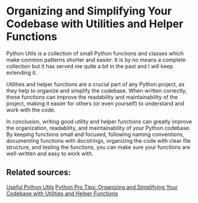 # Organizing and Simplifying Your Codebase with Utilities and Helper Functions

Python Utils is a collection of small Python functions and classes which make
common patterns shorter and easier. It is by no means a complete collection
but it has served me quite a bit in the past and I will keep extending it.

Utilities and helper functions are a crucial part of any Python project,
as they help to organize and simplify the codebase. When written correctly,
these functions can improve the readability and maintainability of the project,
making it easier for others (or even yourself) to understand and work with the
code.

In conclusion, writing good utility and helper functions can greatly improve the
organization, readability, and maintainability of your Python codebase. By keeping
functions small and focused, following naming conventions, documenting functions
with docstrings, organizing the code with clear file structure, and testing the
functions, you can make sure your functions are well-written and easy to work with.

## Related sources:

[Useful Python Utils](https://python-utils.readthedocs.io/en/latest/usage.html)
[Python Pro Tips: Organizing and Simplifying Your Codebase with Utilities and Helper Functions](https://medium.com/@ryk.kiel/python-pro-tips-organizing-and-simplifying-your-codebase-with-utilities-and-helper-functions-6a344d6a1873)
